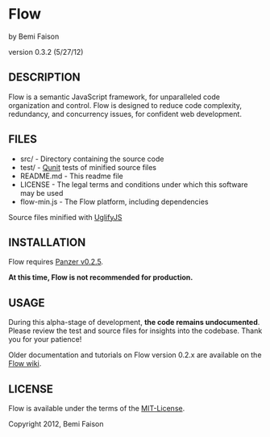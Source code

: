 # Flow
by Bemi Faison

version 0.3.2
(5/27/12)

## DESCRIPTION

Flow is a semantic JavaScript framework, for unparalleled code organization and control. Flow is designed to reduce code complexity, redundancy, and concurrency issues, for confident web development.

## FILES

* src/ - Directory containing the source code
* test/ - [Qunit](http://docs.jquery.com/QUnit) tests of minified source files
* README.md - This readme file
* LICENSE - The legal terms and conditions under which this software may be used
* flow-min.js - The Flow platform, including dependencies

Source files minified with [UglifyJS](http://marijnhaverbeke.nl/uglifyjs)

## INSTALLATION

Flow requires [Panzer v0.2.5](https://github.com/bemson/Panzer).

**At this time, Flow is not recommended for production.**

## USAGE

During this alpha-stage of development, **the code remains undocumented**. Please review the test and source files for insights into the codebase. Thank you for your patience!

Older documentation and tutorials on Flow version 0.2.x are available on the [Flow wiki](http://github.com/bemson/Flow/wiki/).

## LICENSE

Flow is available under the terms of the [MIT-License](http://en.wikipedia.org/wiki/MIT_License#License_terms).

Copyright 2012, Bemi Faison